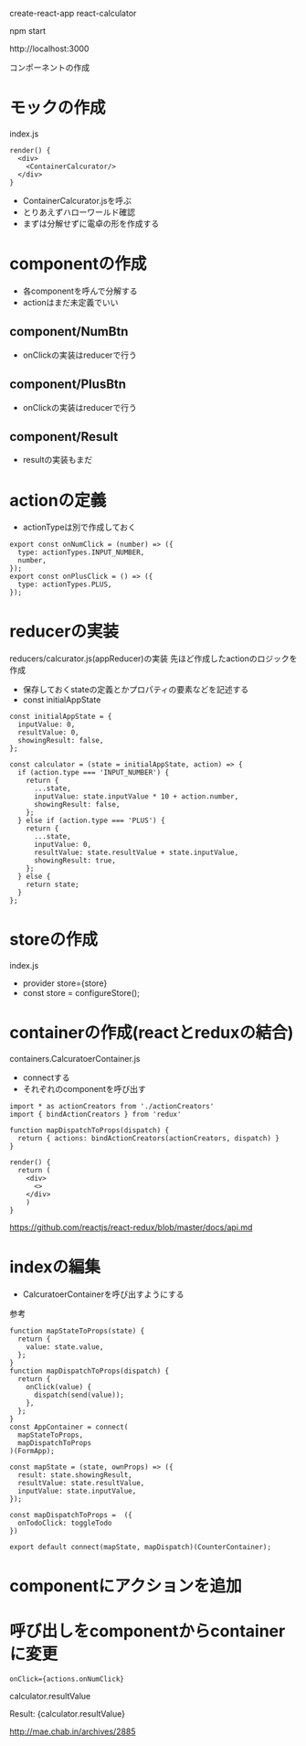 create-react-app react-calculator

npm start

http://localhost:3000

コンポーネントの作成

# モックの作成
index.js
```
render() {
  <div>
    <ContainerCalcurator/>
  </div>
}
```
- ContainerCalcurator.jsを呼ぶ
- とりあえずハローワールド確認
- まずは分解せずに電卓の形を作成する

# componentの作成
- 各componentを呼んで分解する
- actionはまだ未定義でいい

## component/NumBtn
- onClickの実装はreducerで行う

## component/PlusBtn
- onClickの実装はreducerで行う

## component/Result
- resultの実装もまだ


# actionの定義
- actionTypeは別で作成しておく
```
export const onNumClick = (number) => ({
  type: actionTypes.INPUT_NUMBER,
  number,
});
export const onPlusClick = () => ({
  type: actionTypes.PLUS,
});

```

# reducerの実装
reducers/calcurator.js(appReducer)の実装
先ほど作成したactionのロジックを作成
- 保存しておくstateの定義とかプロパティの要素などを記述する
- const initialAppState
```
const initialAppState = {
  inputValue: 0,
  resultValue: 0,
  showingResult: false,
};

const calculator = (state = initialAppState, action) => {
  if (action.type === 'INPUT_NUMBER') {
    return {
      ...state,
      inputValue: state.inputValue * 10 + action.number,
      showingResult: false,
    };
  } else if (action.type === 'PLUS') {
    return {
      ...state,
      inputValue: 0,
      resultValue: state.resultValue + state.inputValue,
      showingResult: true,
    };
  } else {
    return state;
  }
};
```

# storeの作成
index.js
- provider store={store}
- const store = configureStore();


# containerの作成(reactとreduxの結合)
containers.CalcuratoerContainer.js
- connectする
- それぞれのcomponentを呼び出す
```
import * as actionCreators from './actionCreators'
import { bindActionCreators } from 'redux'

function mapDispatchToProps(dispatch) {
  return { actions: bindActionCreators(actionCreators, dispatch) }
}
```

```
render() {
  return (
    <div>
      <>
    </div>
    )
}
```
https://github.com/reactjs/react-redux/blob/master/docs/api.md

# indexの編集
- CalcuratoerContainerを呼び出すようにする

参考

```
function mapStateToProps(state) {
  return {
    value: state.value,
  };
}
function mapDispatchToProps(dispatch) {
  return {
    onClick(value) {
      dispatch(send(value));
    },
  };
}
const AppContainer = connect(
  mapStateToProps,
  mapDispatchToProps
)(FormApp);
```

```
const mapState = (state, ownProps) => ({
  result: state.showingResult,
  resultValue: state.resultValue,
  inputValue: state.inputValue,
});

const mapDispatchToProps =  ({
  onTodoClick: toggleTodo
})

export default connect(mapState, mapDispatch)(CounterContainer);

```

# componentにアクションを追加
# 呼び出しをcomponentからcontainerに変更
```
onClick={actions.onNumClick}
```
calculator.resultValue

Result: <span>{calculator.resultValue}</span>

http://mae.chab.in/archives/2885
